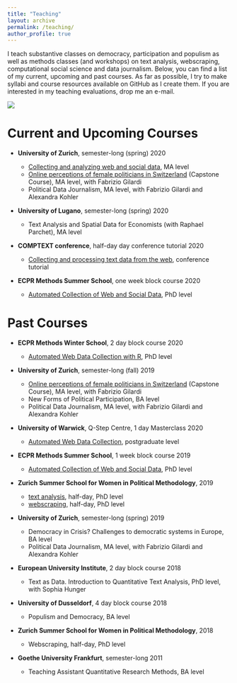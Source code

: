```yaml
---
title: "Teaching"
layout: archive
permalink: /teaching/
author_profile: true
---
```


I teach substantive classes on democracy, participation and populism as well as methods classes (and workshops) on text analysis, webscraping, computational social science and data journalism. Below, you can find a list of my current, upcoming and past courses. As far as possible, I try to make syllabi and course resources available on GitHub as I create them. If you are interested in my teaching evaluations, drop me an e-mail.

<img src="../KSZ_142043_DA_20190730_4234.jpg">

# Current and Upcoming Courses


- **University of Zurich**, semester-long (spring) 2020
    - [Collecting and analyzing web and social data](https://studentservices.uzh.ch/uzh/anonym/vvz/index.html#/details/2019/004/E/50982619), MA level
    - [Online perceptions of female politicians in Switzerland](https://www.ipz.uzh.ch/de/studium/MA/Capstone-Courses.html) (Capstone Course), MA level, with Fabrizio Gilardi
    - Political Data Journalism, MA level, with Fabrizio Gilardi and Alexandra Kohler

- **University of Lugano**, semester-long (spring) 2020
    - Text Analysis and Spatial Data for Economists (with Raphael Parchet), MA level

- **COMPTEXT conference**, half-day day conference tutorial 2020
    - [Collecting and processing text data from the web](http://www.comptextconference.org/elementor-662/), conference tutorial

- **ECPR Methods Summer School**, one week block course 2020
    - [Automated Collection of Web and Social Data](https://ecpr.eu/Events/PanelDetails.aspx?PanelID=8419&EventID=131), PhD level


# Past Courses

- **ECPR Methods Winter School**, 2 day block course 2020
    - [Automated Web Data Collection with R](https://ecpr.eu/Events/PanelDetails.aspx?PanelID=9060&EventID=140), PhD level

- **University of Zurich**, semester-long (fall) 2019
    - [Online perceptions of female politicians in Switzerland](https://www.ipz.uzh.ch/de/studium/MA/Capstone-Courses.html) (Capstone Course), MA level, with Fabrizio Gilardi
    - New Forms of Political Participation, BA level
    - Political Data Journalism, MA level, with Fabrizio Gilardi and Alexandra Kohler

- **University of Warwick**, Q-Step Centre, 1 day Masterclass 2020
    - [Automated Web Data Collection](https://warwick.ac.uk/fac/cross_fac/q-step/study/masterclasses/schedule1920), postgraduate level

- **ECPR Methods Summer School**, 1 week block course 2019
    - [Automated Collection of Web and Social Data](https://ecpr.eu/Events/PanelDetails.aspx?PanelID=8419&EventID=131), PhD level

- **Zurich Summer School for Women in Political Methodology**, 2019
    - [text analysis](http://zurichsummerschool.com/programme), half-day, PhD level
    - [webscraping](http://zurichsummerschool.com/programme), half-day, PhD level

- **University of Zurich**,  semester-long (spring) 2019
    - Democracy in Crisis? Challenges to democratic systems in Europe, BA level
    - Political Data Journalism, MA level, with Fabrizio Gilardi and Alexandra Kohler

- **European University Institute**, 2 day block course 2018
    - Text as Data. Introduction to Quantitative Text Analysis, PhD level, with Sophia Hunger

- **University of Dusseldorf**, 4 day block course 2018
     - Populism and Democracy, BA level

- **Zurich Summer School for Women in Political Methodology**, 2018
    - Webscraping, half-day, PhD level

- **Goethe University Frankfurt**, semester-long 2011
    - Teaching Assistant Quantitative Research Methods, BA level
